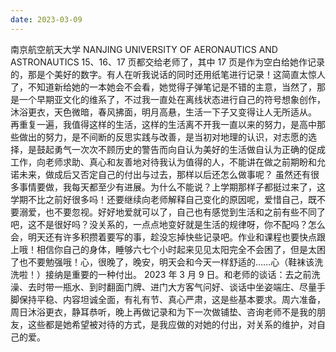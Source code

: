 ```yaml
---
date: 2023-03-09
---
```


南京航空航天大学
NANJING UNIVERSITY OF AERONAUTICS AND ASTRONAUTICS
15、16、17 页都交给老师了，其中 17 页是作为空白给她作记录的，那是个美好的数字。有人在听我说话的同时还用纸笔进行记录！这简直太惊人了，不知道新给她的一本她会不会看，她觉得子弹笔记是不错的主意，当然了，那是一个早期亚文化的维系了，不过我一直处在离线状态进行自己的符号想象创作，沐浴更衣，天色微暗，春风拂面，明月高悬，生活一下子又变得让人无所适从。
再重复一遍，我值得这样的生活，这样的生活离不开我一直以来的努力，是高中那些做出的努力，是不间断的反思实践与改善，是当初对地理的认识，对志愿的选择，是鼓起勇气一次次不顾历史的警告而向自认为美好的生活做自认为正确的促成工作，向老师求助、真心和友善地对待我认为值得的人，不能讲在做之前期盼和允诺未来，做成后又否定自己的付出与过去，那样以后还怎么做事呢？
虽然还有很多事情要做，我每天都至少有进展。为什么不能说？上学期那样子都挺过来了，这学期不比之前好很多吗！还要继续向老师解释自己变化的原因呢，爱惜自己，既不要溺爱，也不要忽视。好好地爱就可以了，自己也有感觉到生活和之前有些不同了吧，这不是很好吗？没关系的，一点点地变好就是生活的规律呀，你不配吗？怎么会，明天还有许多积攒着要写的事，趁没忘掉快些记录吧。作业和课程也要快点跟上哦！相信你自己的身体，睡够六七个小时起来见见太阳完全不会困了，但是太困了也不要勉强哦！心，很晚了，晚安，明天会和今天一样舒适的……心（鞋袜该洗洗啦！）接纳是重要的一种付出。
2023 年 3 月 9 日。和老师的谈话：去之前洗澡、去时带一瓶水、到时翻面门牌、进门大方客气问好、谈话中坐姿端庄、尽量手脚保持平稳、内容坦诚全面，有礼有节、真心严肃，这是些基本要求。周六准备，周日沐浴更衣，静耳恭听，晚上再做记录和为下一次做铺垫、咨询老师不是我的朋友，这些都是她希望被对待的方式，是我应做的对她的付出，对关系的维护，对自己的爱。
